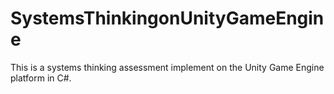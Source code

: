 # SystemsThinkingonUnityGameEngine
This is a systems thinking assessment implement on the Unity Game Engine platform in C#. 

